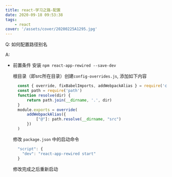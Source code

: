 ```yaml
---
title: react-学习之路-配置
date: 2020-09-18 09:53:38
tags:
    - react
cover: '/assets/cover/20200225A1295.jpg'
---
```


Q: 如何配置路径别名

A: 
* 前置条件 安装 `npm react-app-rewired --save-dev`

  根目录（即src所在目录）创建`config-overrides.js`, 添加如下内容

  ~~~js
    const { override, fixBabelImports, addWebpackAlias } = require('customize-cra')
    const path = require('path')
    function resolve(dir) {
        return path.join(__dirname, '.', dir)
    }
    module.exports = override(
        addWebpackAlias({
            ["@"]: path.resolve(__dirname, "src")
        })
    )
  ~~~

  修改 `package.json` 中的启动命令

  ~~~js
    "script": {
      "dev": "react-app-rewired start"
    }
  ~~~
  
  修改完成之后重新启动

